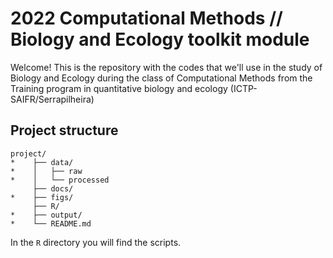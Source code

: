 # 2022 Computational Methods // Biology and Ecology toolkit module

Welcome! This is the repository with the codes that we'll use in the study of Biology and Ecology during the class of Computational Methods from the Training program in quantitative biology and ecology (ICTP-SAIFR/Serrapilheira)

## Project structure

```
project/
*    ├── data/
*    │   ├── raw
*    │   └── processed
     ├── docs/
*    ├── figs/
     ├── R/
*    ├── output/
*    └── README.md
```
In the `R` directory you will find the scripts.